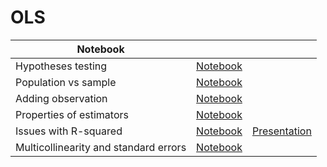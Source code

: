 # OLS
| Notebook |  |  |
|----------|----------|----------|
| Hypotheses testing | [Notebook](https://marimo.app/l/9gp1tl) |  |
| Population vs sample | [Notebook](https://marimo.app/l/7h0dis) |  |
| Adding observation | [Notebook](https://marimo.app/l/cab8bt) |  |
| Properties of estimators | [Notebook](https://marimo.app/l/hb0hjm) |  |
| Issues with R-squared | [Notebook](https://marimo.app/l/zmxa2k) | [Presentation](https://marimo.app/l/8hs2zb) |
| Multicollinearity and standard errors | [Notebook](https://marimo.app/l/l2iv6q) |  |

